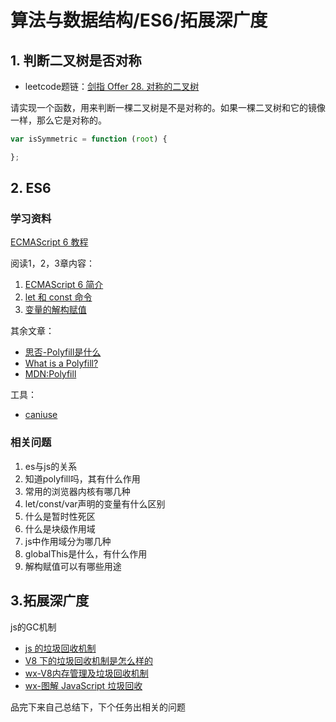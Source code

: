# 算法与数据结构/ES6/拓展深广度

## 1. 判断二叉树是否对称
* leetcode题链：[剑指 Offer 28. 对称的二叉树](https://leetcode-cn.com/problems/dui-cheng-de-er-cha-shu-lcof/)

请实现一个函数，用来判断一棵二叉树是不是对称的。如果一棵二叉树和它的镜像一样，那么它是对称的。

```js
var isSymmetric = function (root) {

};
```

## 2. ES6 
### 学习资料
[ECMAScript 6 教程](https://wangdoc.com/es6/index.html)

阅读1，2，3章内容：
1. [ECMAScript 6 简介](https://wangdoc.com/es6/intro.html)
2. [let 和 const 命令](https://wangdoc.com/es6/let.html)
3. [变量的解构赋值](https://wangdoc.com/es6/destructuring.html)

其余文章：
* [思否-Polyfill是什么](https://segmentfault.com/q/1010000006796739)
* [What is a Polyfill?](https://remysharp.com/2010/10/08/what-is-a-polyfill)
* [MDN:Polyfill](https://developer.mozilla.org/zh-CN/docs/Glossary/Polyfill)

工具：
* [caniuse](https://caniuse.com/)
### 相关问题
1. es与js的关系
2. 知道polyfill吗，其有什么作用
3. 常用的浏览器内核有哪几种
4. let/const/var声明的变量有什么区别
5. 什么是暂时性死区
6. 什么是块级作用域
7. js中作用域分为哪几种
8. globalThis是什么，有什么作用
9. 解构赋值可以有哪些用途

## 3.拓展深广度
js的GC机制

* [js 的垃圾回收机制](https://sugarat.top/bigWeb/js/garbage.html#%E5%9E%83%E5%9C%BE)
* [V8 下的垃圾回收机制是怎么样的](https://sugarat.top/interview/js/v8garbage.html#%E6%96%B0%E7%94%9F%E4%BB%A3%E7%AE%97%E6%B3%95)
* [wx-V8内存管理及垃圾回收机制](https://mp.weixin.qq.com/s/SkIOXAjVSlqYNW8-7jORSg)
* [wx-图解 JavaScript 垃圾回收](https://mp.weixin.qq.com/s/QhdL_FzFR0paxYvGkwKxOg)

品完下来自己总结下，下个任务出相关的问题
